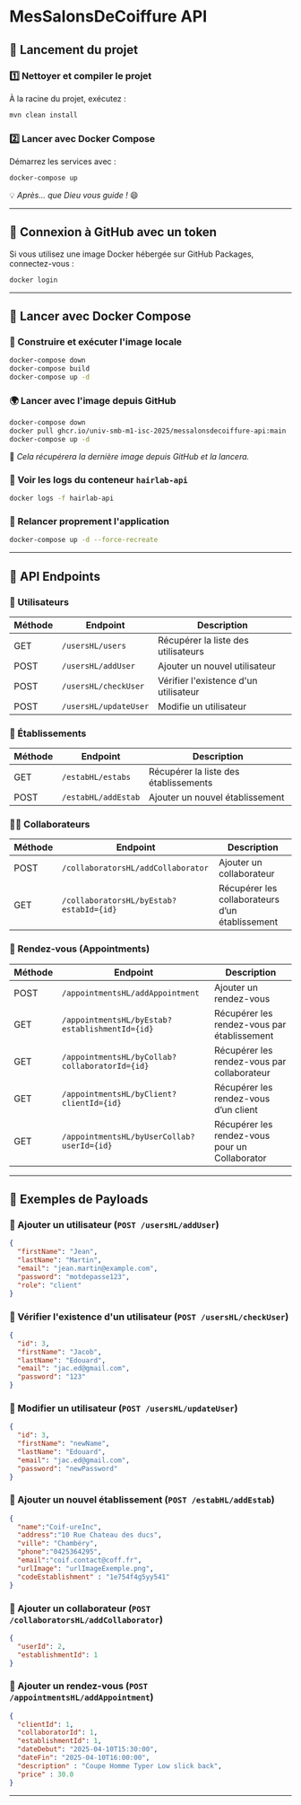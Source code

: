 # MesSalonsDeCoiffure API

## 🚀 Lancement du projet
### 1️⃣ Nettoyer et compiler le projet
À la racine du projet, exécutez :
```bash
mvn clean install
```

### 2️⃣ Lancer avec Docker Compose
Démarrez les services avec :
```bash
docker-compose up
```
💡 *Après... que Dieu vous guide !* 😄

---

## 🔑 Connexion à GitHub avec un token
Si vous utilisez une image Docker hébergée sur GitHub Packages, connectez-vous :
```bash
docker login
```

---

## 🐳 Lancer avec Docker Compose

### 🔄 Construire et exécuter l'image locale
```bash
docker-compose down
docker-compose build
docker-compose up -d
```

### 🌍 Lancer avec l'image depuis GitHub
```bash
docker-compose down
docker pull ghcr.io/univ-smb-m1-isc-2025/messalonsdecoiffure-api:main
docker-compose up -d
```
📌 *Cela récupérera la dernière image depuis GitHub et la lancera.*

### 📜 Voir les logs du conteneur `hairlab-api`
```bash
docker logs -f hairlab-api
```

### 🔁 Relancer proprement l'application
```bash
docker-compose up -d --force-recreate
```

---

## 📡 API Endpoints

### 👤 Utilisateurs

| Méthode | Endpoint              | Description                          |
|---------|-----------------------|--------------------------------------|
| GET     | `/usersHL/users`      | Récupérer la liste des utilisateurs  |
| POST    | `/usersHL/addUser`    | Ajouter un nouvel utilisateur        |
| POST    | `/usersHL/checkUser`  | Vérifier l'existence d'un utilisateur |
| POST    | `/usersHL/updateUser` | Modifie un utilisateur               |

### 🏢 Établissements

| Méthode | Endpoint                  | Description                                 |
|---------|---------------------------|---------------------------------------------|
| GET     | `/estabHL/estabs`         | Récupérer la liste des établissements       |
| POST    | `/estabHL/addEstab`       | Ajouter un nouvel établissement             |

### 👨‍💼 Collaborateurs

| Méthode | Endpoint                                       | Description                                                     |
|---------|------------------------------------------------|-----------------------------------------------------------------|
| POST    | `/collaboratorsHL/addCollaborator`             | Ajouter un collaborateur                                        |
| GET     | `/collaboratorsHL/byEstab?estabId={id}`        | Récupérer les collaborateurs d’un établissement                 |

### 📅 Rendez-vous (Appointments)

| Méthode | Endpoint                                       | Description                                   |
|---------|------------------------------------------------|-----------------------------------------------|
| POST    | `/appointmentsHL/addAppointment`               | Ajouter un rendez-vous                        |
| GET     | `/appointmentsHL/byEstab?establishmentId={id}` | Récupérer les rendez-vous par établissement   |
| GET     | `/appointmentsHL/byCollab?collaboratorId={id}` | Récupérer les rendez-vous par collaborateur   |
| GET     | `/appointmentsHL/byClient?clientId={id}`       | Récupérer les rendez-vous d’un client         |
| GET     | `/appointmentsHL/byUserCollab?userId={id}`     | Récupérer les rendez-vous pour un Collaborator |


---

## 🧾 Exemples de Payloads

### 🔸 Ajouter un utilisateur (`POST /usersHL/addUser`)
```json
{
  "firstName": "Jean",
  "lastName": "Martin",
  "email": "jean.martin@example.com",
  "password": "motdepasse123",
  "role": "client"
}
```

### 🔸 Vérifier l'existence d'un utilisateur (`POST /usersHL/checkUser`)
```json
{
  "id": 3,
  "firstName": "Jacob",
  "lastName": "Edouard",
  "email": "jac.ed@gmail.com",
  "password": "123"
}
```

### 🔸 Modifier un utilisateur (`POST /usersHL/updateUser`)
```json
{
  "id": 3,
  "firstName": "newName",
  "lastName": "Edouard",
  "email": "jac.ed@gmail.com",
  "password": "newPassword"
}
```

### 🔸 Ajouter un nouvel établissement (`POST /estabHL/addEstab`)
```json
{
  "name":"Coif-ureInc", 
  "address":"10 Rue Chateau des ducs",
  "ville": "Chambéry",
  "phone":"0425364295", 
  "email":"coif.contact@coff.fr",
  "urlImage": "urlImageExemple.png",
  "codeEstablishment" : "1e754f4g5yy541"
}
```

### 🔸 Ajouter un collaborateur (`POST /collaboratorsHL/addCollaborator`)
```json
{
  "userId": 2,
  "establishmentId": 1
}
```

### 🔸 Ajouter un rendez-vous (`POST /appointmentsHL/addAppointment`)
```json
{
  "clientId": 1,
  "collaboratorId": 1,
  "establishmentId": 1,
  "dateDebut": "2025-04-10T15:30:00",
  "dateFin": "2025-04-10T16:00:00",
  "description" : "Coupe Homme Typer Low slick back",
  "price" : 30.0
}
```


---

